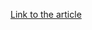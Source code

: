 [Link to the article](https://unit42.paloaltonetworks.com/fake-north-korean-it-worker-activity-cluster/)
